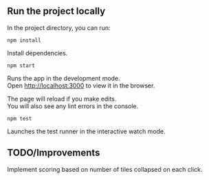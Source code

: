 ## Run the project locally

In the project directory, you can run:

`npm install`<br />

Install dependencies.

`npm start`<br />

Runs the app in the development mode.<br />
Open [http://localhost:3000](http://localhost:3000) to view it in the browser.

The page will reload if you make edits.<br />
You will also see any lint errors in the console.

`npm test`<br />

Launches the test runner in the interactive watch mode.<br />

## TODO/Improvements

Implement scoring based on number of tiles collapsed on each click.
